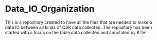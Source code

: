Data_IO_Organization
====================

This is a repository created to have all the files that are needed to make a data IO between all kinds of QSR data collected. The repository has been started with a focus on the table data collected and annotated by KTH.
